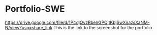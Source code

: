 # Portfolio-SWE
https://drive.google.com/file/d/1P4djQvzRbehGPOjtKbjSwXnazsXaNM-N/view?usp=share_link
This is the link to the screenshot for the portfolio
